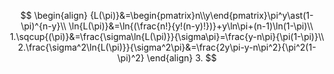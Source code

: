 $$
\begin{align}
{L(\pi)}&=\begin{pmatrix}n\\y\end{pmatrix}\pi^y\ast(1-\pi)^{n-y}\\
\ln{L(\pi)}&=\ln{(\frac{n!}{y!(n-y)!})}+y\ln\pi+(n-1)\ln(1-\pi)\\
1.\sqcup{(\pi)}&=\frac{\sigma\ln{L(\pi)}}{\sigma\pi}=\frac{y-n\pi}{\pi(1-\pi)}\\
2.\frac{\sigma^2\ln{L(\pi)}}{\sigma^2\pi}&=\frac{2y\pi-y-n\pi^2}{\pi^2(1-\pi)^2}
\end{align}
3.
$$